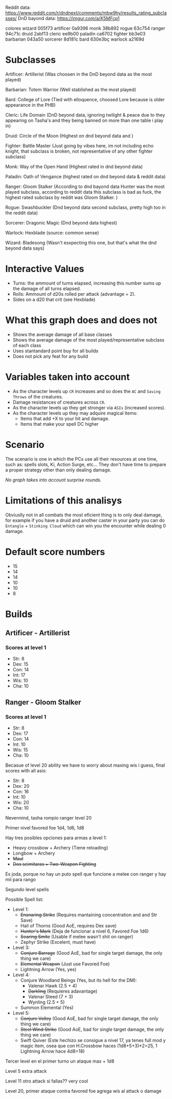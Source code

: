 Reddit data: https://www.reddit.com/r/dndnext/comments/mbw9hy/results_rating_subclasses/
DnD bayond data: https://imgur.com/a/K5MFcp1


colores
wizard 005f73
artificer 0a9396
monk 38b892
rogue 63c754
ranger 94c71c
druid 2abf13
cleric ee9b00
paladin ca6702
fighter bb3e03
barbarian 043a50
sorcerer 8d181c
bard 630e3bç
warlock a2169d


# Subclasses

Artificer: Artillerist (Was choosen in the DnD beyond data as the most played)

Barbarian: Totem Warrior (Well stablished as the most played)

Bard: College of Lore (Tied with elloquence, choosed Lore because is older appearance in the PHB)

Cleric: Life Domain (DnD beyond data, ignoring twilight & peace due to they appearing on Tasha's and they being banned on more than one table i play in)

Druid: Circle of the Moon (Highest on dnd beyond data and )

Fighter: Battle Master (Just going by vibes here, im not including echo knight, that subclass is broken, not representative of any other fighter subclass)

Monk: Way of the Open Hand (Highest rated in dnd beyond data)

Paladin: Oath of Vengance (highest rated on dnd beyond data & reddit data)

Ranger: Gloom Stalker (According to dnd bayond data Hunter was the most played subclass, according to reddit data this subclass is bad as fuck, the highest rated subclass by reddit was Gloom Stalker. )

Rogue: Swashbuckler (Dnd beyond data second subclass, pretty high too in the reddit data)

Sorcerer: Dragonic Magic (Dnd beyond data highest)

Warlock: Hexblade (source: common sense)

Wizard: Bladesong (Wasn't esxpecting this one, but that's what the dnd beyond data says)

# Interactive Values

- Turns: the ammount of turns elapsed, increasing this number sums up the damage of all turns elapsed.
- Rolls: Ammount of d20s rolled per attack (advantage = 2).
- Sides on a d20 that crit (see Hexblade)

# What this graph does and does not

- Shows the average damage of all base classes
- Shows the average damage of the most played/representative subclass of each class
- Uses stantandard point buy for all builds
- Does not pick any feat for any build

# Variables taken into account

- As the character levels up `CR` increases and so does the `AC` and `Saving Throws` of the creatures.
- Damage resistances of creatures across `CR`.
- As the character levels up they get stronger via `ASIs` (increased scores).
- As the character levels up they may adquire magical items:
  - Items that add +X to your hit and damage.
  - Items that make your spell DC higher

# Scenario

The scenario is one in which the PCs use all their resources at one time, such as: spells slots, Ki, Action Surge, etc... They don't have time to prepare a proper strategy other than only dealing damage.

*No graph takes into account surprise rounds.*

# Limitations of this analisys

Obviuslly not in all combats the most eficient thing is to only deal damage, for example if you have a druid and another caster in your party you can do `Entangle` + `Stinking Cloud` which can win you the encounter while dealing 0 damage.

# Default score numbers

- 15
- 14
- 14
- 10
- 10
- 8


# Builds

## Artificer - Artillerist

### Scores at level 1

- Str: 8
- Dex: 15
- Con: 14
- Int: 17
- Wis: 10
- Cha: 10

## Ranger - Gloom Stalker

### Scores at level 1

- Str: 8
- Dex: 17
- Con: 14
- Int: 10
- Wis: 15
- Cha: 10

Becasue of level 20 ability we have to worry about maxing wis i guess, final scores with all asis:

- Str: 8
- Dex: 20
- Con: 16
- Int: 10
- Wis: 20
- Cha: 10

Nevermind, tasha rompio ranger level 20


Primer nivel favored foe 1d4, 1d6, 1d8

Hay tres posibles opciones para armas a level 1:

- Heavy crossbow + Archery (Tiene reloading)
- Longbow + Archery
- ~~Maul~~
- ~~Dos scimitaras + Two-Weapon Fighting~~
  
Es joda, porque no hay un puto spell que funcione a melee con ranger y hay mil para rango


Segundo level spells

Possible Spell list:

- Level 1:
  - ~~Ensnaring Strike~~ (Requires mantaining concentration and and Str Save)
  - Hail of Thorns (Good AoE, requires Dex save)
  - ~~Hunter's Mark~~ (Deja de funcionar a nivel 6, Favored Foe 1d6)
  - ~~Searing Smite~~ (Usable if melee wasn't shit on ranger)
  - Zephyr Strike (Excelent, must have)
- Level 3:
  - ~~Conjure Barrage~~ (Good AoE, bad for single target damage, the only thing we care)
  - ~~Elemental Weapon~~ (Just use Favored Foe)
  - Lightning Arrow (Yes, yes)
- Level 4:
  - Conjure Woodland Beings (Yes, but its hell for the DM):
    - Valenar Hawk (2.5 + 4)
    - ~~Darkling~~ (Requieres adavantage)
    - Valenar Steed (7 + 3)
    - Wynling (2.5 + 5)
  - Summon Elemental (Yes)
- Level 5:
  - ~~Conjure Volley~~ (Good AoE, bad for single target damage, the only thing we care)
  - ~~Steel Wind Strike~~ (Good AoE, bad for single target damage, the only thing we care)
  - Swift Quiver (Este hechizo se consigue a nivel 17, ya tenes full mod y magic item, osea que con H.Crossbow haces (1d8+5+3)*2=25, 1 Lightning Arrow hace 4d8=18)

Tercer level en el primer turno un ataque mas + 1d8

Level 5 extra attack

Level 11 otro attack si fallas?? very cool

Level 20, primer ataque contra favored foe agrega wis al attack o damage